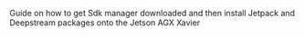 Guide on how to get Sdk manager downloaded and then install Jetpack and Deepstream packages onto the Jetson AGX Xavier
